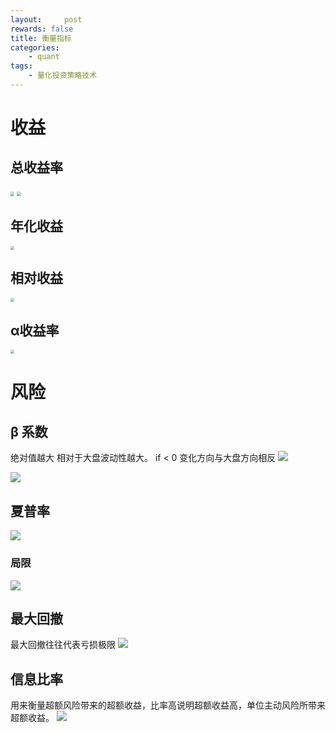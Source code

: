 ```yaml
---
layout:     post
rewards: false
title: 衡量指标
categories:
    - quant
tags:
    - 量化投资策略技术
---
```


# 收益

## 总收益率
<img src="https://ws4.sinaimg.cn/large/006tNc79gy1fzhr8jc7xfj3174066jsp.jpg" style="zoom:40%"/>
<img src="https://ws1.sinaimg.cn/large/006tNc79gy1fzhr8thdvmj30d602gjrd.jpg" style="zoom:40%"/>

## 年化收益
<img src="https://ws4.sinaimg.cn/large/006tNc79gy1fzhrg382m2j31860ak77o.jpg" style="zoom:40%"/>

<!--<img src="" style="zoom:40%"/>-->

## 相对收益
<img src="https://ws4.sinaimg.cn/large/006tNc79gy1fzhrr1df10j316w0a8mzl.jpg" style="zoom:40%"/>

## α收益率
<img src="https://ws4.sinaimg.cn/large/006tNc79gy1fzhtjbkgi3j31900ds0xi.jpg" style="zoom:40%"/>



# 风险

## β 系数
绝对值越大 相对于大盘波动性越大。 if < 0 变化方向与大盘方向相反
![](https://ws3.sinaimg.cn/large/006tNc79gy1fzhuelvd80j319c0k2n3u.jpg)

![](https://ws2.sinaimg.cn/large/006tNc79gy1fzhui4nbznj31ag0l678z.jpg)

## 夏普率

![](https://ws3.sinaimg.cn/large/006tNc79gy1fziluzue4vj318w0h00x8.jpg)

### 局限
![](https://ws2.sinaimg.cn/large/006tNc79gy1fzim7ramtdj30yi0u0tlw.jpg)

## 最大回撤
最大回撤往往代表亏损极限
![](https://ws1.sinaimg.cn/large/006tNc79gy1fzimw7yc20j30w70u0alc.jpg)

## 信息比率
用来衡量超额风险带来的超额收益，比率高说明超额收益高，单位主动风险所带来超额收益。
![](https://ws1.sinaimg.cn/large/006tNc79gy1fzin695bwgj31800h2jxi.jpg)
